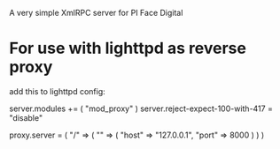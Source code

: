 
A very simple XmlRPC server for PI Face Digital



For use with lighttpd as reverse proxy
======================================

add this to lighttpd config:

server.modules += ( "mod_proxy" )
server.reject-expect-100-with-417 = "disable"

proxy.server = ( "/" =>
                 ( "" =>
                   (
                     "host" => "127.0.0.1",
                     "port" => 8000
                   )
                 )
               )


